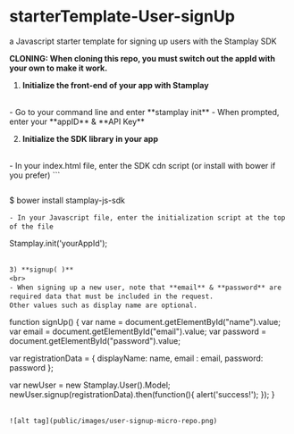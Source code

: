# starterTemplate-User-signUp
a Javascript starter template for signing up users with the Stamplay SDK

**CLONING: When cloning this repo, you must switch out the appId with your own to make it work.**

 1) **Initialize the front-end of your app with Stamplay**
 <br>
- Go to your command line and enter **stamplay init**
- When prompted, enter your **appID** & **API Key**

2) **Initialize the SDK library in your app**
<br>
- In your index.html file, enter the SDK cdn script (or install with bower if you prefer)
```
<script src="//drrjhlchpvi7e.cloudfront.net/libs/stamplay-js-sdk/1.3.1/stamplay.min.js"></script>

```
```
$ bower install stamplay-js-sdk
```
- In your Javascript file, enter the initialization script at the top of the file
```
Stamplay.init('yourAppId');
```

3) **signup( )**
<br>
- When signing up a new user, note that **email** & **password** are required data that must be included in the request. 
Other values such as display name are optional.
```
function signUp() {
var name = document.getElementById("name").value;
var email = document.getElementById("email").value;
var password = document.getElementById("password").value;

var registrationData = {
displayName: name,
  email : email,
  password: password
};

var newUser = new Stamplay.User().Model;
newUser.signup(registrationData).then(function(){
alert('success!');
});
}
```

![alt tag](public/images/user-signup-micro-repo.png)
